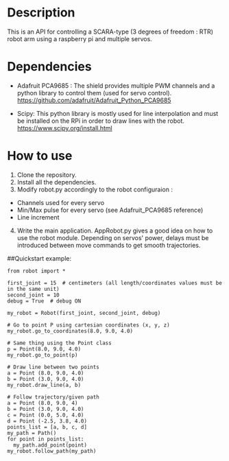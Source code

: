 # Description
This is an API for controlling a SCARA-type (3 degrees of freedom : RTR) robot arm using a raspberry pi and multiple servos.

# Dependencies
- Adafruit PCA9685 : The shield provides multiple PWM channels and a python library to control them (used for servo control). https://github.com/adafruit/Adafruit_Python_PCA9685

- Scipy: This python library is mostly used for line interpolation and must be installed on the RPi in order to draw lines with the robot. 
https://www.scipy.org/install.html

# How to use
1. Clone the repository.
2. Install all the dependencies.
3. Modify robot.py accordingly to the robot configuraion :
  - Channels used for every servo
  - Min/Max pulse for every servo (see Adafruit_PCA9685 reference)
  - Line increment

4. Write the main application. AppRobot.py gives a good idea on how to use the robot module. Depending on servos' power, delays must be introduced between move commands to get smooth trajectories. 

##Quickstart example:
```
from robot import *

first_joint = 15  # centimeters (all length/coordinates values must be in the same unit)
second_joint = 10  
debug = True  # debug ON

my_robot = Robot(first_joint, second_joint, debug)

# Go to point P using cartesian coordinates (x, y, z)  
my_robot.go_to_coordinates(8.0, 9.0, 4.0)

# Same thing using the Point class
p = Point(8.0, 9.0, 4.0)
my_robot.go_to_point(p)

# Draw line between two points
a = Point (8.0, 9.0, 4.0) 
b = Point (3.0, 9.0, 4.0)
my_robot.draw_line(a, b)

# Follow trajectory/given path
a = Point (8.0, 9.0, 4) 
b = Point (3.0, 9.0, 4.0)
c = Point (0.0, 5.0, 4.0)
d = Point (-2.5, 3.8, 4.0)
points_list = [a, b, c, d]
my_path = Path()
for point in points_list:
  my_path.add_point(point)
my_robot.follow_path(my_path)

```


 
